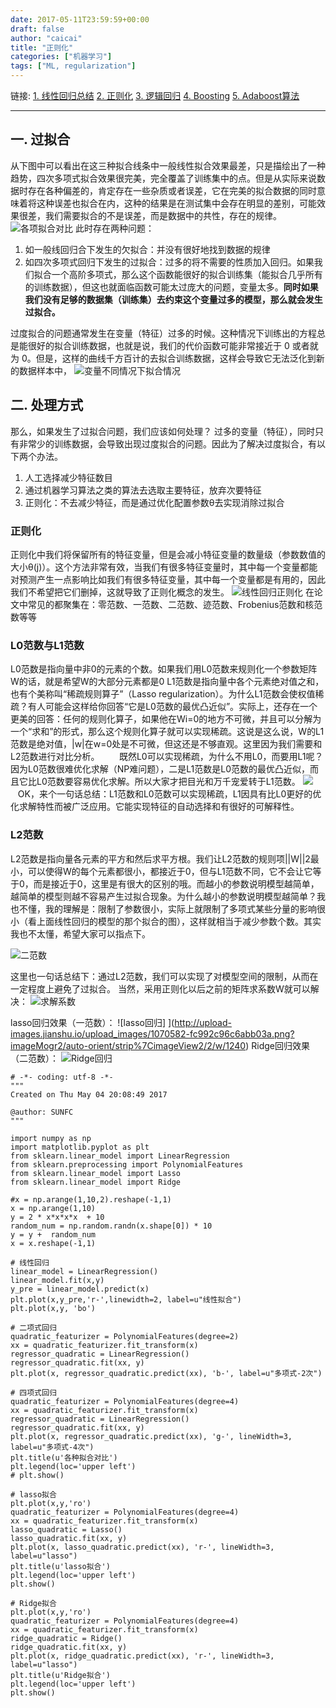 ```yaml
---
date: 2017-05-11T23:59:59+00:00
draft: false
author: "caicai"
title: "正则化"
categories: ["机器学习"]
tags: ["ML, regularization"] 
---
```

链接:
[1. 线性回归总结](http://www.jianshu.com/p/25d650e5cb59)
[2. 正则化](http://www.jianshu.com/p/dda5eb64f425)
[3. 逻辑回归](http://www.jianshu.com/p/5ccc01385f40)
[4. Boosting](http://www.jianshu.com/p/7128dde2af6f)
[5. Adaboost算法](http://www.jianshu.com/p/b3f189767ad3)

-----
## 一. 过拟合 ##
  从下图中可以看出在这三种拟合线条中一般线性拟合效果最差，只是描绘出了一种趋势，四次多项式拟合效果很完美，完全覆盖了训练集中的点。但是从实际来说数据时存在各种偏差的，肯定存在一些杂质或者误差，它在完美的拟合数据的同时意味着将这种误差也拟合在内，这种的结果是在测试集中会存在明显的差别，可能效果很差，我们需要拟合的不是误差，而是数据中的共性，存在的规律。
![各项拟合对比](http://upload-images.jianshu.io/upload_images/1070582-f39cc817ce9ddcd8.png?imageMogr2/auto-orient/strip%7CimageView2/2/w/1240)
此时存在两种问题：
1. 如一般线回归合下发生的欠拟合：并没有很好地找到数据的规律
2. 如四次多项式回归下发生的过拟合：过多的将不需要的性质加入回归。如果我们拟合一个高阶多项式，那么这个函数能很好的拟合训练集（能拟合几乎所有的训练数据），但这也就面临函数可能太过庞大的问题，变量太多。**同时如果我们没有足够的数据集（训练集）去约束这个变量过多的模型，那么就会发生过拟合。**

  过度拟合的问题通常发生在变量（特征）过多的时候。这种情况下训练出的方程总是能很好的拟合训练数据，也就是说，我们的代价函数可能非常接近于 0 或者就为 0。但是，这样的曲线千方百计的去拟合训练数据，这样会导致它无法泛化到新的数据样本中，
  ![变量不同情况下拟合情况](http://upload-images.jianshu.io/upload_images/1070582-a1778497e18d193d.png?imageMogr2/auto-orient/strip%7CimageView2/2/w/1240)
## 二. 处理方式 ##
那么，如果发生了过拟合问题，我们应该如何处理？
过多的变量（特征），同时只有非常少的训练数据，会导致出现过度拟合的问题。因此为了解决过度拟合，有以下两个办法。
 1. 人工选择减少特征数目
 2. 通过机器学习算法之类的算法去选取主要特征，放弃次要特征
 3. 正则化：不去减少特征，而是通过优化配置参数θ去实现消除过拟合

### 正则化 ###


正则化中我们将保留所有的特征变量，但是会减小特征变量的数量级（参数数值的大小θ(j)）。这个方法非常有效，当我们有很多特征变量时，其中每一个变量都能对预测产生一点影响比如我们有很多特征变量，其中每一个变量都是有用的，因此我们不希望把它们删掉，这就导致了正则化概念的发生。
![线性回归正则化](http://upload-images.jianshu.io/upload_images/1070582-a8c8605cf68dda25.png?imageMogr2/auto-orient/strip%7CimageView2/2/w/1240)
在论文中常见的都聚集在：零范数、一范数、二范数、迹范数、Frobenius范数和核范数等等
###  L0范数与L1范数 ###
   L0范数是指向量中非0的元素的个数。如果我们用L0范数来规则化一个参数矩阵W的话，就是希望W的大部分元素都是0
L1范数是指向量中各个元素绝对值之和，也有个美称叫“稀疏规则算子”（Lasso regularization）。为什么L1范数会使权值稀疏？有人可能会这样给你回答“它是L0范数的最优凸近似”。实际上，还存在一个更美的回答：任何的规则化算子，如果他在Wi=0的地方不可微，并且可以分解为一个“求和”的形式，那么这个规则化算子就可以实现稀疏。这说是这么说，W的L1范数是绝对值，|w|在w=0处是不可微，但这还是不够直观。这里因为我们需要和L2范数进行对比分析。
       既然L0可以实现稀疏，为什么不用L0，而要用L1呢？因为L0范数很难优化求解（NP难问题），二是L1范数是L0范数的最优凸近似，而且它比L0范数要容易优化求解。所以大家才把目光和万千宠爱转于L1范数。
![](http://upload-images.jianshu.io/upload_images/1070582-c2f6604fc829a511?imageMogr2/auto-orient/strip%7CimageView2/2/w/1240)
       OK，来个一句话总结：L1范数和L0范数可以实现稀疏，L1因具有比L0更好的优化求解特性而被广泛应用。它能实现特征的自动选择和有很好的可解释性。
### L2范数 ###
  L2范数是指向量各元素的平方和然后求平方根。我们让L2范数的规则项||W||2最小，可以使得W的每个元素都很小，都接近于0，但与L1范数不同，它不会让它等于0，而是接近于0，这里是有很大的区别的哦。而越小的参数说明模型越简单，越简单的模型则越不容易产生过拟合现象。为什么越小的参数说明模型越简单？我也不懂，我的理解是：限制了参数很小，实际上就限制了多项式某些分量的影响很小（看上面线性回归的模型的那个拟合的图），这样就相当于减少参数个数。其实我也不太懂，希望大家可以指点下。

![二范数](http://upload-images.jianshu.io/upload_images/1070582-008ea99c1238cd32.png?imageMogr2/auto-orient/strip%7CimageView2/2/w/1240)

   这里也一句话总结下：通过L2范数，我们可以实现了对模型空间的限制，从而在一定程度上避免了过拟合。
    当然，采用正则化以后之前的矩阵求系数W就可以解决：
![求解系数](http://upload-images.jianshu.io/upload_images/1070582-46f7ea42be0bc272.png?imageMogr2/auto-orient/strip%7CimageView2/2/w/1240)

lasso回归效果（一范数）：
![lasso回归]
](http://upload-images.jianshu.io/upload_images/1070582-fc992c96c6abb03a.png?imageMogr2/auto-orient/strip%7CimageView2/2/w/1240)
Ridge回归效果（二范数）：
![Ridge回归](http://upload-images.jianshu.io/upload_images/1070582-c5b7da5650e8293a.png?imageMogr2/auto-orient/strip%7CimageView2/2/w/1240)

```
# -*- coding: utf-8 -*-
"""
Created on Thu May 04 20:08:49 2017

@author: SUNFC
"""

import numpy as np
import matplotlib.pyplot as plt
from sklearn.linear_model import LinearRegression
from sklearn.preprocessing import PolynomialFeatures
from sklearn.linear_model import Lasso
from sklearn.linear_model import Ridge

#x = np.arange(1,10,2).reshape(-1,1)
x = np.arange(1,10)
y = 2 * x*x*x*x  + 10
random_num = np.random.randn(x.shape[0]) * 10
y = y +  random_num
x = x.reshape(-1,1)

# 线性回归
linear_model = LinearRegression()
linear_model.fit(x,y)
y_pre = linear_model.predict(x)
plt.plot(x,y_pre,'r-',linewidth=2, label=u"线性拟合")
plt.plot(x,y, 'bo')

# 二项式回归
quadratic_featurizer = PolynomialFeatures(degree=2)
xx = quadratic_featurizer.fit_transform(x)
regressor_quadratic = LinearRegression()
regressor_quadratic.fit(xx, y)
plt.plot(x, regressor_quadratic.predict(xx), 'b-', label=u"多项式-2次")

# 四项式回归
quadratic_featurizer = PolynomialFeatures(degree=4)
xx = quadratic_featurizer.fit_transform(x)
regressor_quadratic = LinearRegression()
regressor_quadratic.fit(xx, y)
plt.plot(x, regressor_quadratic.predict(xx), 'g-', lineWidth=3, label=u"多项式-4次")
plt.title(u'各种拟合对比')
plt.legend(loc='upper left')
# plt.show()

# lasso拟合
plt.plot(x,y,'ro')
quadratic_featurizer = PolynomialFeatures(degree=4)
xx = quadratic_featurizer.fit_transform(x)
lasso_quadratic = Lasso()
lasso_quadratic.fit(xx, y)
plt.plot(x, lasso_quadratic.predict(xx), 'r-', lineWidth=3, label=u"lasso")
plt.title(u'lasso拟合')
plt.legend(loc='upper left')
plt.show()

# Ridge拟合
plt.plot(x,y,'ro')
quadratic_featurizer = PolynomialFeatures(degree=4)
xx = quadratic_featurizer.fit_transform(x)
ridge_quadratic = Ridge()
ridge_quadratic.fit(xx, y)
plt.plot(x, ridge_quadratic.predict(xx), 'r-', lineWidth=3, label=u"lasso")
plt.title(u'Ridge拟合')
plt.legend(loc='upper left')
plt.show()

```
